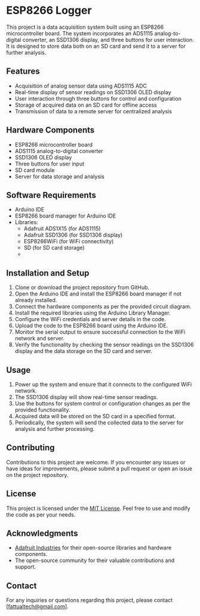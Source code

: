 # ESP8266 Logger

This project is a data acquisition system built using an ESP8266 microcontroller board. The system incorporates an ADS1115 analog-to-digital converter, an SSD1306 display, and three buttons for user interaction. It is designed to store data both on an SD card and send it to a server for further analysis.

## Features

- Acquisition of analog sensor data using ADS1115 ADC
- Real-time display of sensor readings on SSD1306 OLED display
- User interaction through three buttons for control and configuration
- Storage of acquired data on an SD card for offline access
- Transmission of data to a remote server for centralized analysis

## Hardware Components

- ESP8266 microcontroller board
- ADS1115 analog-to-digital converter
- SSD1306 OLED display
- Three buttons for user input
- SD card module
- Server for data storage and analysis

## Software Requirements

- Arduino IDE
- ESP8266 board manager for Arduino IDE
- Libraries:
  - Adafruit ADS1X15 (for ADS1115)
  - Adafruit SSD1306 (for SSD1306 display)
  - ESP8266WiFi (for WiFi connectivity)
  - SD (for SD card storage)
  - <other libraries as required>

## Installation and Setup

1. Clone or download the project repository from GitHub.
2. Open the Arduino IDE and install the ESP8266 board manager if not already installed.
3. Connect the hardware components as per the provided circuit diagram.
4. Install the required libraries using the Arduino Library Manager.
5. Configure the WiFi credentials and server details in the code.
6. Upload the code to the ESP8266 board using the Arduino IDE.
7. Monitor the serial output to ensure successful connection to the WiFi network and server.
8. Verify the functionality by checking the sensor readings on the SSD1306 display and the data storage on the SD card and server.

## Usage

1. Power up the system and ensure that it connects to the configured WiFi network.
2. The SSD1306 display will show real-time sensor readings.
3. Use the buttons for system control or configuration changes as per the provided functionality.
4. Acquired data will be stored on the SD card in a specified format.
5. Periodically, the system will send the collected data to the server for analysis and further processing.

## Contributing

Contributions to this project are welcome. If you encounter any issues or have ideas for improvements, please submit a pull request or open an issue on the project repository.

## License

This project is licensed under the [MIT License](LICENSE). Feel free to use and modify the code as per your needs.

## Acknowledgments

- [Adafruit Industries](https://www.adafruit.com/) for their open-source libraries and hardware components.
- The open-source community for their valuable contributions and support.

## Contact

For any inquiries or questions regarding this project, please contact [fattualtech@gmail.com].